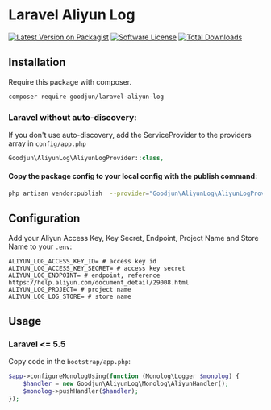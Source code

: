 Laravel Aliyun Log
==============================

[![Latest Version on Packagist][ico-version]][link-packagist]
[![Software License][ico-license]](LICENSE.md)
[![Total Downloads][ico-downloads]][link-downloads]

## Installation

Require this package with composer.

``` bash
composer require goodjun/laravel-aliyun-log
```

### Laravel without auto-discovery:

If you don't use auto-discovery, add the ServiceProvider to the providers array in `config/app.php`

``` php
Goodjun\AliyunLog\AliyunLogProvider::class,
```

#### Copy the package config to your local config with the publish command:

``` bash
php artisan vendor:publish  --provider="Goodjun\AliyunLog\AliyunLogProvider"
```

## Configuration

Add your Aliyun Access Key, Key Secret, Endpoint, Project Name and Store Name to your `.env`:

```dotenv
ALIYUN_LOG_ACCESS_KEY_ID= # access key id
ALIYUN_LOG_ACCESS_KEY_SECRET= # access key secret
ALIYUN_LOG_ENDPOINT= # endpoint, reference https://help.aliyun.com/document_detail/29008.html
ALIYUN_LOG_PROJECT= # project name
ALIYUN_LOG_LOG_STORE= # store name
```

## Usage

### Laravel <= 5.5

Copy code in the `bootstrap/app.php`:

```php
$app->configureMonologUsing(function (Monolog\Logger $monolog) {
    $handler = new Goodjun\AliyunLog\Monolog\AliyunHandler();
    $monolog->pushHandler($handler);
});
```

[ico-version]: https://img.shields.io/packagist/v/goodjun/laravel-aliyun-log.svg?style=flat-square
[ico-license]: https://img.shields.io/badge/license-MIT-brightgreen.svg?style=flat-square
[ico-downloads]: https://img.shields.io/packagist/dt/goodjun/laravel-aliyun-log.svg?style=flat-square

[link-packagist]: https://packagist.org/packages/goodjun/laravel-aliyun-log
[link-downloads]: https://packagist.org/packages/goodjun/laravel-aliyun-log
[link-author]: https://github.com/goodjun
[link-contributors]: ../../contributors